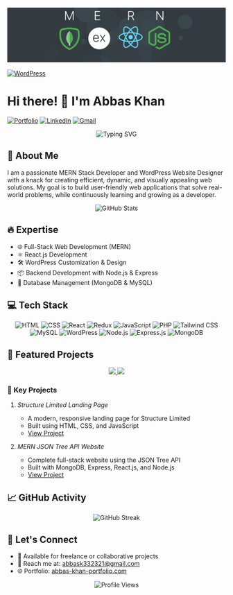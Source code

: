<div align="center height: 250px">

  ![logo](https://raw.githubusercontent.com/abbaskhan5/abbaskhan5/refs/heads/main/image%20banner.jfif)

  <a href="https://github.com/abbaskhan5">
      <img src="https://img.shields.io/badge/WordPress-21759B?style=for-the-badge&logo=wordpress&logoColor=white" 
           alt="WordPress" 
           style="width:1050px; height:150px;">
  </a>

  # Hi there! 👋 I'm Abbas Khan

  [![Portfolio](https://img.shields.io/badge/Portfolio-12100E?style=for-the-badge&logo=microsoft-edge&logoColor=white)](https://your-portfolio-link.com)
  [![LinkedIn](https://img.shields.io/badge/LinkedIn-0077B5?style=for-the-badge&logo=linkedin&logoColor=white)](https://www.linkedin.com/in/abbas-khan-profile/)
  [![Gmail](https://img.shields.io/badge/Gmail-D14836?style=for-the-badge&logo=gmail&logoColor=white)](mailto:your-email@gmail.com)

  <p align="center">
    <img src="https://readme-typing-svg.herokuapp.com?font=Fira+Code&pause=1000&width=435&lines=MERN+Stack+Website+Developer;WordPress+Website+Designer;React.js+Developer;Full-Stack+Developer;PHP+Developer" alt="Typing SVG" />
  </p>
</div>

## 🎯 About Me

I am a passionate MERN Stack Developer and WordPress Website Designer with a knack for creating efficient, dynamic, and visually appealing web solutions. My goal is to build user-friendly web applications that solve real-world problems, while continuously learning and growing as a developer.

<div align="center">
  <img src="https://github-readme-stats.vercel.app/api?username=abbaskhan5&show_icons=true&theme=radical" alt="GitHub Stats" />
</div>

## 🔥 Expertise
- 🌐 Full-Stack Web Development (MERN)
- ⚛️ React.js Development
- 🛠️ WordPress Customization & Design
- 📦 Backend Development with Node.js & Express
- 💾 Database Management (MongoDB & MySQL)

## 💻 Tech Stack
<div align="center">

![HTML](https://img.shields.io/badge/HTML-E34F26?style=for-the-badge&logo=html5&logoColor=white)
![CSS](https://img.shields.io/badge/CSS-1572B6?style=for-the-badge&logo=css3&logoColor=white)
![React](https://img.shields.io/badge/React-61DAFB?style=for-the-badge&logo=react&logoColor=black)
![Redux](https://img.shields.io/badge/Redux-764ABC?style=for-the-badge&logo=redux&logoColor=white)
![JavaScript](https://img.shields.io/badge/JavaScript-F7DF1E?style=for-the-badge&logo=javascript&logoColor=black)
![PHP](https://img.shields.io/badge/PHP-777BB4?style=for-the-badge&logo=php&logoColor=white)
![Tailwind CSS](https://img.shields.io/badge/Tailwind_CSS-06B6D4?style=for-the-badge&logo=tailwind-css&logoColor=white)
![MySQL](https://img.shields.io/badge/MySQL-4479A1?style=for-the-badge&logo=mysql&logoColor=white)
![WordPress](https://img.shields.io/badge/WordPress-21759B?style=for-the-badge&logo=wordpress&logoColor=white)
![Node.js](https://img.shields.io/badge/Node.js-339933?style=for-the-badge&logo=node.js&logoColor=white)
![Express.js](https://img.shields.io/badge/Express.js-000000?style=for-the-badge&logo=express&logoColor=white)
![MongoDB](https://img.shields.io/badge/MongoDB-47A248?style=for-the-badge&logo=mongodb&logoColor=white)

</div>

## 🎯 Featured Projects

<div align="center">
  <a href="https://github.com/abbaskhan5/Structur-Limited---Landing-Page.git">
    <img src="https://github-readme-stats.vercel.app/api/pin/?username=abbaskhan5&repo=Structur-Limited---Landing-Page&theme=radical" />
  </a>
  <a href="https://github.com/abbaskhan5/mern-json-tree-api-website.git">
    <img src="https://github-readme-stats.vercel.app/api/pin/?username=abbaskhan5&repo=mern-json-tree-api-website&theme=radical" />
  </a>
</div>

### 🚀 Key Projects
1. *Structure Limited Landing Page*
   - A modern, responsive landing page for Structure Limited
   - Built using HTML, CSS, and JavaScript
   - [View Project](https://github.com/abbaskhan5/Structur-Limited---Landing-Page.git)

2. *MERN JSON Tree API Website*
   - Complete full-stack website using the JSON Tree API
   - Built with MongoDB, Express, React.js, and Node.js
   - [View Project](https://github.com/abbaskhan5/mern-json-tree-api-website.git)

## 📈 GitHub Activity

<div align="center">
  <img src="https://github-readme-streak-stats.herokuapp.com/?user=abbaskhan5&theme=radical" alt="GitHub Streak" />
</div>

## 🤝 Let's Connect
- 💼 Available for freelance or collaborative projects
- 📧 Reach me at: abbask332321@gmail.com
- 🌐 Portfolio: [abbas-khan-portfolio.com](https://your-portfolio-link.com)

<div align="center">
  <img src="https://komarev.com/ghpvc/?username=abbaskhan5&color=blueviolet&count_private=true&views=1200" alt="Profile Views" />
</div>
